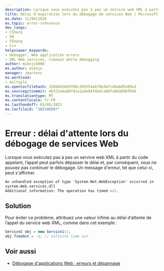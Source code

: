 ```yaml
---
description: Lorsque vous exécutez pas à pas un service web XML à partir du code appelant, l’appel peut parfois dépasser le délai et, par conséquent, vous ne pouvez pas continuer le débogage.
title: Délai d’expiration lors du débogage de services Web | Microsoft Docs
ms.date: 11/04/2016
ms.topic: error-reference
dev_langs:
- CSharp
- VB
- FSharp
- C++
helpviewer_keywords:
- debugger, Web application errors
- XML Web services, timeout while debugging
author: mikejo5000
ms.author: mikejo
manager: jmartens
ms.workload:
- multiple
ms.openlocfilehash: 338dd92b69760c395554a878b36fc4bab05e09a3
ms.sourcegitcommit: 4b323a8a8bfd1a1a9e84f4b4ca88fa8da690f656
ms.translationtype: MT
ms.contentlocale: fr-FR
ms.lasthandoff: 03/05/2021
ms.locfileid: "102146507"
---
```

# <a name="error-timeout-while-debugging-web-services"></a>Erreur : délai d'attente lors du débogage de services Web
Lorsque vous exécutez pas à pas un service web XML à partir du code appelant, l’appel peut parfois dépasser le délai et, par conséquent, vous ne pouvez pas continuer le débogage. Un message d'erreur, tel que celui-ci, peut s'afficher.

```cmd
An unhandled exception of type 'System.Net.WebException' occurred in
system.Web.services.dll
Additional information: The operation has timed-out.
```

## <a name="solution"></a>Solution
 Pour éviter ce problème, attribuez une valeur infinie au délai d’attente de l’appel du service web XML, comme dans cet exemple :

```csharp
Service1 obj = new Service1();
obj.TimeOut = -1; // infinite time out.
```

## <a name="see-also"></a>Voir aussi
- [Débogage d'applications Web : erreurs et dépannage](../debugger/debugging-web-applications-errors-and-troubleshooting.md)
